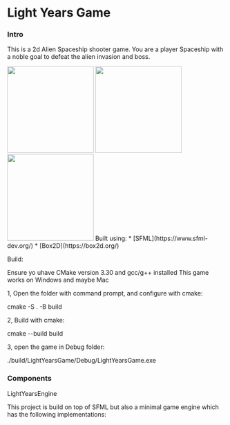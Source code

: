 # Light Years Game

### Intro

This is a 2d Alien Spaceship shooter game. You are a player Spaceship with a noble goal to defeat the alien invasion and boss.


<image src="assets\Screenshot 2024-12-18 125227.png" width=200>
<image src="assets\Screenshot 2024-12-18 125734.png" width=200>
<image src="assets\Screenshot 2024-12-18 125912.png" width=200>
Built using:
* [SFML](https://www.sfml-dev.org/) 
* [Box2D](https://box2d.org/)

  
Build:

Ensure yo uhave CMake version 3.30 and gcc/g++ installed
This game works on Windows and maybe Mac

1, Open the folder with command prompt, and configure with cmake:

cmake -S . -B build

2, Build with cmake:

cmake --build build

3, open the game in Debug folder:

./build/LightYearsGame/Debug/LightYearsGame.exe

### Components
LightYearsEngine

This project is build on top of SFML but also a minimal game engine which has the following implementations:

